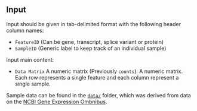 ## Input

Input should be given in tab-delimited format with the following header column names:

- `FeatureID` (Can be gene, transcript, splice variant or protein)
- `SampleID` (Generic label to keep track of an individual sample)

Input main content:

- `Data Matrix` A numeric matrix (Previously `counts`).
A numeric matrix. Each row represents a single feature and each column represent a single sample.

Sample data can be found in the [`data/`](../src/data/) folder, which was derived from data on the [NCBI Gene Expression Ombnibus](https://www.ncbi.nlm.nih.gov/geo/).
